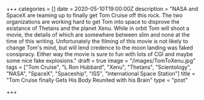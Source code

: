 +++
categories = []
date = 2020-05-10T19:00:00Z
description = "NASA and SpaceX are teaming up to finally get Tom Cruise off this rock.  The two organizations are working hard to get Tom into space to disprove the existance of Thetans and the planet Xenu.  While in orbit Tom will shoot a movie, the details of which are somewhere between slim and none at the time of this writing.  Unfortunately the filming of this movie is not likely to change Tom's mind, but will lend credence to the moon landing was faked consipracy.  Either way the movie is sure to fun with lots of CGI and maybe some nice fake explosions."
draft = true
image = "/images/TomToXenu.jpg"
tags = ["Tom Cruise", "L Ron Hubbard", "Xenu", "Thetans", "Scientology", "NASA", "SpaceX", "Spaceship", "ISS", "International Space Station"]
title = "Tom Cruise finally Gets His Body Reunited with his Brain"
type = "post"

+++
